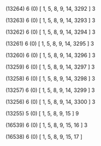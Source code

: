(13264) 6 (0) [ 1, 5, 8, 9, 14, 3292 ] 3 


(13263) 6 (0) [ 1, 5, 8, 9, 14, 3293 ] 3 


(13262) 6 (0) [ 1, 5, 8, 9, 14, 3294 ] 3 


(13261) 6 (0) [ 1, 5, 8, 9, 14, 3295 ] 3 


(13260) 6 (0) [ 1, 5, 8, 9, 14, 3296 ] 3 


(13259) 6 (0) [ 1, 5, 8, 9, 14, 3297 ] 3 


(13258) 6 (0) [ 1, 5, 8, 9, 14, 3298 ] 3 


(13257) 6 (0) [ 1, 5, 8, 9, 14, 3299 ] 3 


(13256) 6 (0) [ 1, 5, 8, 9, 14, 3300 ] 3 


(13255) 5 (0) [ 1, 5, 8, 9, 15 ] 9 


(16539) 6 (0) [ 1, 5, 8, 9, 15, 16 ] 3 


(16538) 6 (0) [ 1, 5, 8, 9, 15, 17 ]  

